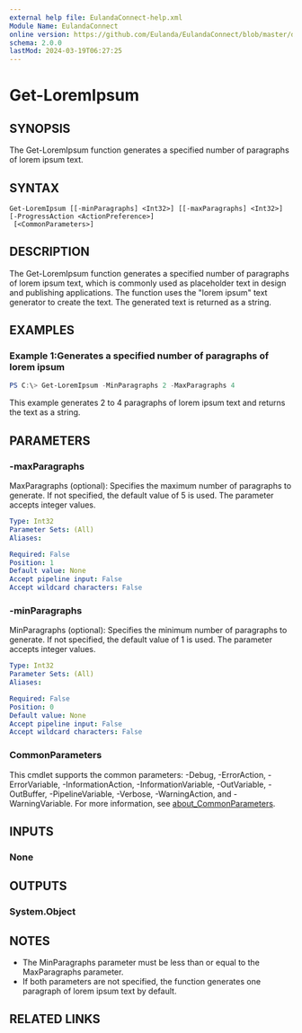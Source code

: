 ```yaml
---
external help file: EulandaConnect-help.xml
Module Name: EulandaConnect
online version: https://github.com/Eulanda/EulandaConnect/blob/master/docs/Get-LoremIpsum.md
schema: 2.0.0
lastMod: 2024-03-19T06:27:25
---
```


# Get-LoremIpsum

## SYNOPSIS
The Get-LoremIpsum function generates a specified number of paragraphs of lorem ipsum text.

## SYNTAX

```
Get-LoremIpsum [[-minParagraphs] <Int32>] [[-maxParagraphs] <Int32>] [-ProgressAction <ActionPreference>]
 [<CommonParameters>]
```

## DESCRIPTION
The Get-LoremIpsum function generates a specified number of paragraphs of lorem ipsum text, which is commonly used as placeholder text in design and publishing applications. The function uses the "lorem ipsum" text generator to create the text. The generated text is returned as a string.

## EXAMPLES

### Example 1:Generates a specified number of paragraphs of lorem ipsum
```powershell
PS C:\> Get-LoremIpsum -MinParagraphs 2 -MaxParagraphs 4
```

This example generates 2 to 4 paragraphs of lorem ipsum text and returns the text as a string.

## PARAMETERS

### -maxParagraphs
MaxParagraphs (optional): Specifies the maximum number of paragraphs to generate. If not specified, the default value of 5 is used. The parameter accepts integer values.

```yaml
Type: Int32
Parameter Sets: (All)
Aliases:

Required: False
Position: 1
Default value: None
Accept pipeline input: False
Accept wildcard characters: False
```

### -minParagraphs
MinParagraphs (optional): Specifies the minimum number of paragraphs to generate. If not specified, the default value of 1 is used. The parameter accepts integer values.

```yaml
Type: Int32
Parameter Sets: (All)
Aliases:

Required: False
Position: 0
Default value: None
Accept pipeline input: False
Accept wildcard characters: False
```


### CommonParameters
This cmdlet supports the common parameters: -Debug, -ErrorAction, -ErrorVariable, -InformationAction, -InformationVariable, -OutVariable, -OutBuffer, -PipelineVariable, -Verbose, -WarningAction, and -WarningVariable. For more information, see [about_CommonParameters](http://go.microsoft.com/fwlink/?LinkID=113216).

## INPUTS

### None

## OUTPUTS

### System.Object
## NOTES

- The MinParagraphs parameter must be less than or equal to the MaxParagraphs parameter.
- If both parameters are not specified, the function generates one paragraph of lorem ipsum text by default.

## RELATED LINKS


